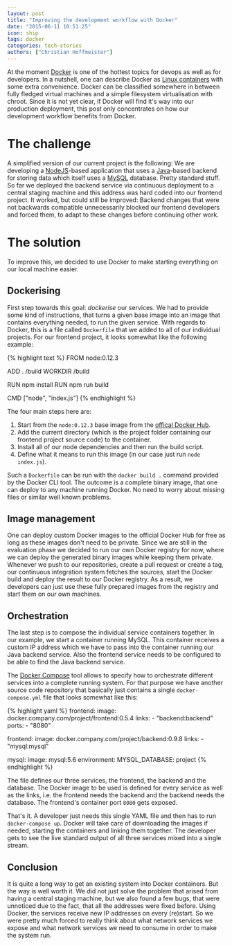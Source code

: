 ```yaml
---
layout: post
title: "Improving the development workflow with Docker"
date: "2015-06-11 10:51:25"
icon: ship
tags: docker
categories: tech-stories
authors: ["Christian Hoffmeister"]
---
```


At the moment [Docker][docker] is one of the hottest topics for devops as well as for developers.
In a nutshell, one can describe Docker as [Linux containers][lxc] with some extra convenience.
Docker can be classified somewhere in between fully fledged virtual machines and a simple filesystem virtualisation with chroot.
Since it is not yet clear, if Docker will find it's way into our production deployment, this post only concentrates on how our development workflow benefits from Docker.

# The challenge

A simplified version of our current project is the following: We are developing a [NodeJS][nodejs]-based application that uses a [Java][java]-based backend for storing data which itself uses a [MySQL][mysql] database.
Pretty standard stuff.
So far we deployed the backend service via continuous deployment to a central staging machine and this address was hard coded into our frontend project.
It worked, but could still be improved: Backend changes that were not backwards compatible unnecessarily blocked our frontend developers and forced them, to adapt to these changes before continuing other work.

# The solution

To improve this, we decided to use Docker to make starting everything on our local machine easier.

## Dockerising

First step towards this goal: _dockerise_ our services.
We had to provide some kind of instructions, that turns a given base image into an image that contains everything needed, to run the given service.
With regards to Docker, this is a file called `Dockerfile` that we added to all of our individual projects.
For our frontend project, it looks somewhat like the following example:

{% highlight text %}
FROM node:0.12.3

ADD . /build
WORKDIR /build

RUN npm install
RUN npm run build

CMD ["node", "index.js"]
{% endhighlight %}

The four main steps here are:

1. Start from the `node:0.12.3` base image from the [offical Docker Hub][docker-hub].
2. Add the current directory (which is the project folder containing our frontend project source code) to the container.
3. Install all of our node dependencies and then run the build script.
4. Define what it means to run this image (in our case just run `node index.js`).

Such a `Dockerfile` can be run with the `docker build .` command provided by the Docker CLI tool.
The outcome is a complete binary image, that one can deploy to any machine running Docker.
No need to worry about missing files or similar well known problems.

## Image management

One can deploy custom Docker images to the official Docker Hub for free as long as these images don't need to be private.
Since we are still in the evaluation phase we decided to run our own Docker registry for now, where we can deploy the generated binary images while keeping them private.
Whenever we push to our repositories, create a pull request or create a tag, our continuous integration system fetches the sources, start the Docker build and deploy the result to our Docker registry.
As a result, we developers can just use these fully prepared images from the registry and start them on our own machines.

## Orchestration

The last step is to compose the individual service containers together.
In our example, we start a container running MySQL.
This container receives a custom IP address which we have to pass into the container running our Java backend service. Also the frontend service needs to be configured to be able to find the Java backend service.

The [Docker Compose][docker-compose] tool allows to specify how to orchestrate different services into a complete running system.
For that purpose we have another source code repository that basically just contains a single `docker-compose.yml` file that looks somewhat like this:

{% highlight yaml %}
frontend:
  image: docker.company.com/project/frontend:0.5.4
  links:
    - "backend:backend"
  ports:
    - "8080"

frontend:
  image: docker.company.com/project/backend:0.9.8
  links:
    - "mysql:mysql"

mysql:
  image: mysql:5.6
  environment:
    MYSQL_DATABASE: project
{% endhighlight %}

The file defines our three services, the frontend, the backend and the database.
The Docker image to be used is defined for every service as well as the links, i.e. the frontend needs the backend and the backend needs the database.
The frontend's container port `8080` gets exposed.

That's it.
A developer just needs this single YAML file and then has to run `docker-compose up`.
Docker will take care of downloading the images if needed, starting the containers and linking them together.
The developer gets to see the live standard output of all three services mixed into a single stream.

## Conclusion

It is quite a long way to get an existing system into Docker containers.
But the way is well worth it.
We did not just solve the problem that arised from having a central staging machine, but we also found a few bugs, that were unnoticed due to the fact, that all the addresses were fixed before.
Using Docker, the services receive new IP addresses on every (re)start.
So we were pretty much forced to really think about what network services we expose and what network services we need to consume in order to make the system run.

[docker]: https://www.docker.com/
[docker-hub]: https://hub.docker.com/
[docker-compose]: https://docs.docker.com/compose/
[lxc]: https://linuxcontainers.org/lxc/introduction/
[nodejs]: https://nodejs.org/
[java]: https://java.com/
[mysql]: https://www.mysql.com/
